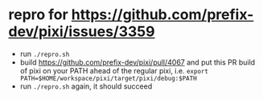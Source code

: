 # repro for https://github.com/prefix-dev/pixi/issues/3359

- run `./repro.sh`
- build https://github.com/prefix-dev/pixi/pull/4067 and put this PR build of pixi on your PATH ahead of the regular pixi, i.e.
`export PATH=$HOME/workspace/pixi/target/pixi/debug:$PATH`
- run `./repro.sh` again, it should succeed


